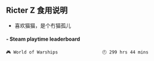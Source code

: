 ## Ricter Z 食用说明
- 喜欢猫猫，是个冇猫孤儿

<!-- steam-box start -->
#### - Steam playtime leaderboard
```text
🎮 World of Warships                 🕘 299 hrs 44 mins
```
<!-- Powered by https://github.com/YouEclipse/steam-box . -->
<!-- steam-box end -->

